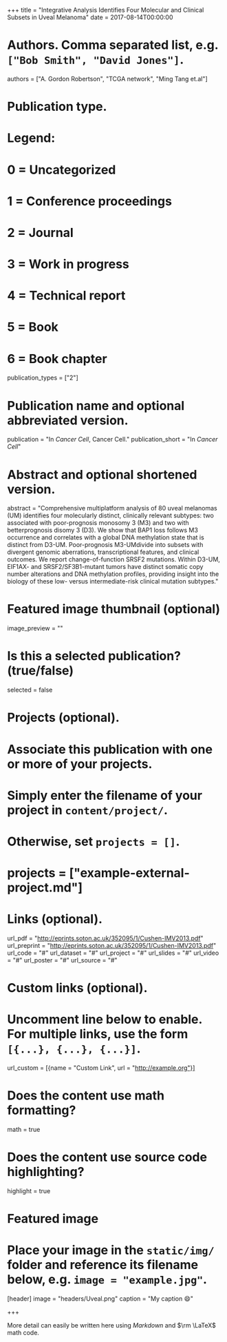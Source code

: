 +++
title = "Integrative Analysis Identifies Four Molecular and Clinical Subsets in Uveal Melanoma"
date = 2017-08-14T00:00:00

# Authors. Comma separated list, e.g. `["Bob Smith", "David Jones"]`.
authors = ["A. Gordon Robertson", "TCGA network", "Ming Tang et.al"]

# Publication type.
# Legend:
# 0 = Uncategorized
# 1 = Conference proceedings
# 2 = Journal
# 3 = Work in progress
# 4 = Technical report
# 5 = Book
# 6 = Book chapter
publication_types = ["2"]

# Publication name and optional abbreviated version.
publication = "In *Cancer Cell*, Cancer Cell."
publication_short = "In *Cancer Cell*"

# Abstract and optional shortened version.
abstract = "Comprehensive multiplatform analysis of 80 uveal melanomas (UM) identifies four molecularly distinct, clinically relevant subtypes: two associated with poor-prognosis monosomy 3 (M3) and two with betterprognosis disomy 3 (D3). We show that BAP1 loss follows M3 occurrence and correlates with a global DNA methylation state that is distinct from D3-UM. Poor-prognosis M3-UMdivide into subsets with divergent genomic aberrations, transcriptional features, and clinical outcomes. We report change-of-function SRSF2 mutations. Within D3-UM, EIF1AX- and SRSF2/SF3B1-mutant tumors have distinct somatic copy number alterations and DNA methylation profiles, providing insight into the biology of these low- versus intermediate-risk clinical mutation subtypes."

# Featured image thumbnail (optional)
image_preview = ""

# Is this a selected publication? (true/false)
selected = false

# Projects (optional).
#   Associate this publication with one or more of your projects.
#   Simply enter the filename of your project in `content/project/`.
#   Otherwise, set `projects = []`.
# projects = ["example-external-project.md"]

# Links (optional).
url_pdf = "http://eprints.soton.ac.uk/352095/1/Cushen-IMV2013.pdf"
url_preprint = "http://eprints.soton.ac.uk/352095/1/Cushen-IMV2013.pdf"
url_code = "#"
url_dataset = "#"
url_project = "#"
url_slides = "#"
url_video = "#"
url_poster = "#"
url_source = "#"

# Custom links (optional).
#   Uncomment line below to enable. For multiple links, use the form `[{...}, {...}, {...}]`.
url_custom = [{name = "Custom Link", url = "http://example.org"}]

# Does the content use math formatting?
math = true

# Does the content use source code highlighting?
highlight = true

# Featured image
# Place your image in the `static/img/` folder and reference its filename below, e.g. `image = "example.jpg"`.
[header]
image = "headers/Uveal.png"
caption = "My caption :smile:"

+++

More detail can easily be written here using *Markdown* and $\rm \LaTeX$ math code.

